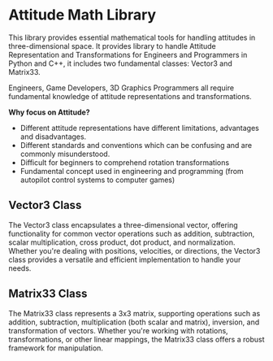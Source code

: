 # Attitude Math Library

This library provides essential mathematical tools for handling attitudes in three-dimensional space. It provides library to handle Attitude Representation and Transformations for Engineers and Programmers in Python and C++, it includes two fundamental classes: Vector3 and Matrix33.

Engineers, Game Developers, 3D Graphics Programmers all require fundamental knowledge of attitude representations and transformations. 

**Why focus on Attitude?**

* Different attitude representations have different limitations, advantages and disadvantages.
* Different standards and conventions which can be confusing and are commonly misunderstood.
* Difficult for beginners to comprehend rotation transformations
* Fundamental concept used in engineering and programming (from autopilot control systems to computer games)

## Vector3 Class 
The Vector3 class encapsulates a three-dimensional vector, offering functionality for common vector operations such as addition, subtraction, scalar multiplication, cross product, dot product, and normalization. Whether you're dealing with positions, velocities, or directions, the Vector3 class provides a versatile and efficient implementation to handle your needs.

## Matrix33 Class 
The Matrix33 class represents a 3x3 matrix, supporting operations such as addition, subtraction, multiplication (both scalar and matrix), inversion, and transformation of vectors. Whether you're working with rotations, transformations, or other linear mappings, the Matrix33 class offers a robust framework for manipulation.
